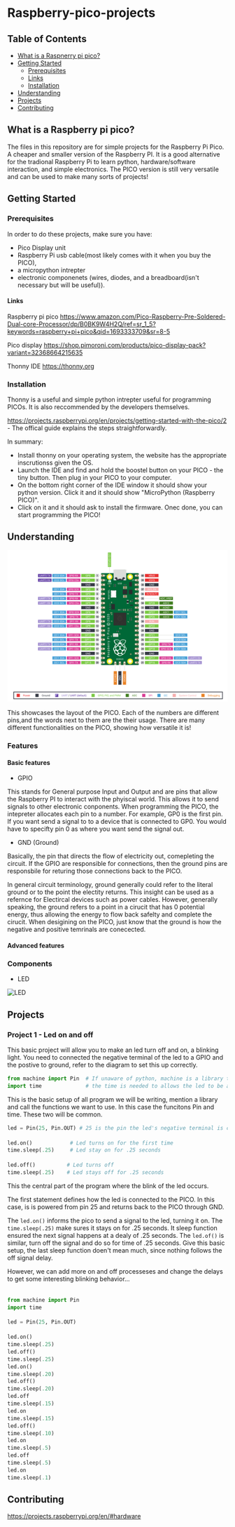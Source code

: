 # Raspberry-pico-projects

## Table of Contents
- [What is a Raspnerry pi pico?](#What-is-a-Raspnerry-pi-pico?)
- [Getting Started](#getting-started)
  - [Prerequisites](#prerequisites)
  - [Links](#links)
  - [Installation](#installation) 
- [Understanding](#understanding)
- [Projects](#projects)
- [Contributing](#contributing)


## What is a Raspberry pi pico? 
The files in this repository are for simple projects for the Raspberry Pi Pico. A cheaper and smaller version of the Raspberry PI. It is a good alternative for the tradional Raspberry Pi to learn python, hardware/software interaction, and simple electronics. The PICO version is still very versatile and can be used to make many sorts of projects!

## Getting Started

### Prerequisites

In order to do these projects, make sure you have:
- Pico Display unit
- Raspberry Pi usb cable(most likely comes with it when you buy the PICO), 
- a micropython intrepter
- electronic componenets (wires, diodes, and a breadboard(isn't necessary but will be useful)). 

#### Links
Raspberry pi pico
https://www.amazon.com/Pico-Raspberry-Pre-Soldered-Dual-core-Processor/dp/B0BK9W4H2Q/ref=sr_1_5?keywords=raspberry+pi+pico&qid=1693333709&sr=8-5

Pico display
https://shop.pimoroni.com/products/pico-display-pack?variant=32368664215635

Thonny IDE
https://thonny.org

### Installation

Thonny is a useful and simple python intrepter useful for programming PICOs. It is also reccommended by the developers themselves. 

https://projects.raspberrypi.org/en/projects/getting-started-with-the-pico/2 - The offical guide explains the steps straightforwardly.

In summary:

- Install thonny on your operating system, the website has the appropriate inscrutionss given the OS.
- Launch the IDE and find and hold the boostel button on your PICO - the tiny button. Then plug in your PICO to your computer.
- On the bottom right corner of the IDE window it should show your python version. Click it and it should show "MicroPython (Raspberry PICO)".
- Click on it and it should ask to install the firmware. Onec done, you can start programming the PICO!

## Understanding

![Raspberry Pico Diagram](https://github.com/HumzaProfessional/Raspberry-pico-projects/blob/main/Pico-R3-Pinout.png)

This showcases the layout of the PICO. Each of the numbers are different pins,and the words next to them are the their usage. There are many different functionalities on the PICO, showing how versatile it is!

### Features

#### Basic features

- GPIO

This stands for General purpose Input and Output and are pins that allow the Raspberry PI to interact with the phyiscal world. This allows it to send signals to other electronic conponents. 
When programming the PICO, the intepreter allocates each pin to a number. For example, GP0 is the first pin. If you want send a signal to to a device that is connected to GP0. You would have to specifty pin 0 as where you want send the signal out.

- GND (Ground)

Basically, the pin that directs the flow of electricity out, comepleting the circuit. If the GPIO are responsible for connections, then the ground pins are responsbile for returing those connections back to the PICO. 

In general circuit terminology, ground generally could refer to the literal ground or to the point the electity returns. This insight can be used as a refernce for Electircal devices such as power cables. However, generally speaking, the ground refers to a point in a cirucit that has 0 potential energy, thus allowing the energy to flow back safelty and complete the cirucit. When desigining on the PICO, just know that the ground is how the negative and positive temrinals are conecected.

#### Advanced features

### Components
- LED

![LED](https://github.com/HumzaProfessional/Raspberry-pico-projects.github.io/blob/main/annotatedLEDSA.png)
  

## Projects

### Project 1 - Led on and off


This basic project will allow you to make an led turn off and on, a blinking light. You need to connected the negative terminal of the led to a GPIO and the postive to ground, refer to the diagram to set this up correctly.



``` python
from machine import Pin  # If unaware of python, machine is a library that used by the raspberry pi micropython language to allow functions such as pins usage
import time              # the time is needed to allows the led to be able behave the we want it to.
```
This is the basic setup of all program we will be writing, mention a library and call the functions we want to use. In this case the funcitons Pin and time. These two will be common.


``` python
led = Pin(25, Pin.OUT) # 25 is the pin the led's negative terminal is connnected to. Pin.OUT is any ground pin.

led.on()            # Led turns on for the first time
time.sleep(.25)     # Led stay on for .25 seconds

led.off()          # Led turns off
time.sleep(.25)    # Led stays off for .25 seconds
```
This the central part of the program where the blink of the led occurs.

The first statement defines how the led is connected to the PICO. In this case, is is powered from pin 25 and returns back to the PICO through GND.

The ```led.on()``` informs the pico to send a signal to the led, turning it on. The ```time.sleep(.25)``` make sures it stays on for .25 seconds. It sleep function ensured the next signal happens at a dealy of .25 seconds.
The ```led.of()``` is similar, turn off the signal and do so for time of .25 seconds. Give this basic setup, the last sleep function doen't mean much, since nothing follows the off signal delay.

However, we can add more on and off processeses and change the delays to get some interesting blinking behavior...

```python

from machine import Pin
import time

led = Pin(25, Pin.OUT)

led.on()
time.sleep(.25)
led.off()
time.sleep(.25) 
led.on()
time.sleep(.20)
led.off()
time.sleep(.20)
led.off
time.sleep(.15)
led.on
time.sleep(.15)
led.off()
time.sleep(.10)
led.on
time.sleep(.5)
led.off
time.sleep(.5)
led.on
time.sleep(.1)
```

## Contributing

https://projects.raspberrypi.org/en/#hardware


